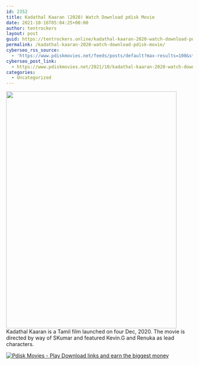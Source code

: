 ```yaml
---
id: 2352
title: Kadathal Kaaran (2020) Watch Download pdisk Movie
date: 2021-10-16T05:04:25+00:00
author: tentrockers
layout: post
guid: https://tentrockers.online/kadathal-kaaran-2020-watch-download-pdisk-movie/
permalink: /kadathal-kaaran-2020-watch-download-pdisk-movie/
cyberseo_rss_source:
  - 'https://www.pdiskmovies.net/feeds/posts/default?max-results=100&start-index=101'
cyberseo_post_link:
  - https://www.pdiskmovies.net/2021/10/kadathal-kaaran-2020-watch-download.html
categories:
  - Uncategorized
---
```

<div class="separator">
  <a href="https://1.bp.blogspot.com/-ylzo2Radb98/YVs1w_pk3HI/AAAAAAAAAg8/647Z5K8QhnYT4r8SmT2-DRFb4pJWv1aUgCLcBGAsYHQ/s692/Kadathal%2BKaaran%2B%25282020%2529%2BWatch%2BDownload%2Bpdisk%2BMovie.jpg" imageanchor="1"><img loading="lazy" border="0" data-original-height="692" data-original-width="498" height="640" src="https://1.bp.blogspot.com/-ylzo2Radb98/YVs1w_pk3HI/AAAAAAAAAg8/647Z5K8QhnYT4r8SmT2-DRFb4pJWv1aUgCLcBGAsYHQ/w460-h640/Kadathal%2BKaaran%2B%25282020%2529%2BWatch%2BDownload%2Bpdisk%2BMovie.jpg" width="460" /></a>
</div>



<div>
  <span>Kadathal Kaaran is a Tamil film launched on four Dec, 2020. The movie is directed by way of SKumar and featured Kevin.G and Renuka as lead characters.</span>
</div>

[![](https://1.bp.blogspot.com/-a93bp85aB6g/YUXjACCiX3I/AAAAAAAAbQE/GHmPI7h0af0tqn6tYzd0cdrDv9Hu9LUSACLcBGAsYHQ/s16000/Play_it_New-removebg-preview.png "Pdisk Movies - Play Download links and earn the biggest money")](https://kofilink.com/1/bnYybWhsMDAwaTkx?dn=1)